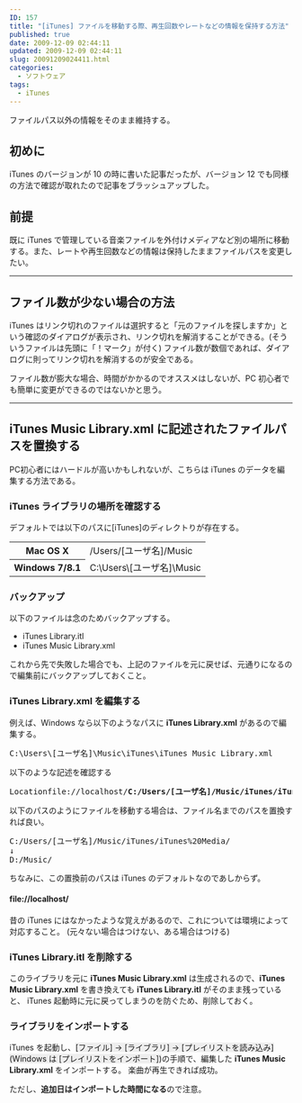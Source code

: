 ```yaml
---
ID: 157
title: "[iTunes] ファイルを移動する際、再生回数やレートなどの情報を保持する方法"
published: true
date: 2009-12-09 02:44:11
updated: 2009-12-09 02:44:11
slug: 20091209024411.html
categories:
  - ソフトウェア
tags:
  - iTunes
---
```


ファイルパス以外の情報をそのまま維持する。

<!--more-->
<h2>初めに</h2>
iTunes のバージョンが 10 の時に書いた記事だったが、バージョン 12 でも同様の方法で確認が取れたので記事をブラッシュアップした。

<h2>前提</h2>
既に iTunes で管理している音楽ファイルを外付けメディアなど別の場所に移動する。また、レートや再生回数などの情報は保持したままファイルパスを変更したい。

<hr>

<h2>ファイル数が少ない場合の方法</h2>
iTunes はリンク切れのファイルは選択すると「元のファイルを探しますか」という確認のダイアログが表示され、リンク切れを解消することができる。<span class="text-muted">(そういうファイルは先頭に「！マーク」が付く)</span>
ファイル数が数個であれば、ダイアログに則ってリンク切れを解消するのが安全である。

ファイル数が膨大な場合、時間がかかるのでオススメはしないが、PC 初心者でも簡単に変更ができるのではないかと思う。

<hr>

<h2>iTunes Music Library.xml に記述されたファイルパスを置換する</h2>
PC初心者にはハードルが高いかもしれないが、こちらは iTunes のデータを編集する方法である。

<h3>iTunes ライブラリの場所を確認する</h3>
デフォルトでは以下のパスに[iTunes]のディレクトりが存在する。
<table>
<tr><th>Mac OS X</th><td>/Users/[ユーザ名]/Music</td></tr>
<tr><th>Windows 7/8.1</th><td>C:\Users\[ユーザ名]\Music</td></tr>
</table>

<h3>バックアップ</h3>
以下のファイルは念のためバックアップする。
<ul>
<li>iTunes Library.itl</li>
<li>iTunes Music Library.xml</li>
</ul>
これから先で失敗した場合でも、上記のファイルを元に戻せば、元通りになるので編集前にバックアップしておくこと。

<h3>iTunes Library.xml を編集する</h3>
例えば、Windows なら以下のようなパスに <b>iTunes Library.xml</b> があるので編集する。
<pre>C:\Users\[ユーザ名]\Music\iTunes\iTunes Music Library.xml</pre>

以下のような記述を確認する

<pre><key>Location</key><string>file://localhost/<b>C:/Users/[ユーザ名]/Music/iTunes/iTunes%20Media/</b>hoge.mp3</string></pre>

以下のパスのようにファイルを移動する場合は、ファイル名までのパスを置換すれば良い。

<pre>C:/Users/[ユーザ名]/Music/iTunes/iTunes%20Media/
↓
D:/Music/</pre>

ちなみに、この置換前のパスは iTunes のデフォルトなのであしからず。

<h4>file://localhost/</h4>
昔の iTunes にはなかったような覚えがあるので、これについては環境によって対応すること。
(元々ない場合はつけない、ある場合はつける)

<h3>iTunes Library.itl を削除する</h3>
このライブラリを元に <b>iTunes Music Library.xml</b> は生成されるので、<b>iTunes Music Library.xml</b> を書き換えても <b>iTunes Library.itl</b> がそのまま残っていると、 iTunes 起動時に元に戻ってしまうのを防ぐため、削除しておく。

<h3>ライブラリをインポートする</h3>
iTunes を起動し、<span style="background-color: #eeeeee;">[ファイル] -> [ライブラリ] -> [プレイリストを読み込み] (Windows は [プレイリストをインポート])</span>の手順で、編集した <b>iTunes Music Library.xml</b> をインポートする。
楽曲が再生できれば成功。

ただし、<strong>追加日はインポートした時間になる</strong>ので注意。
